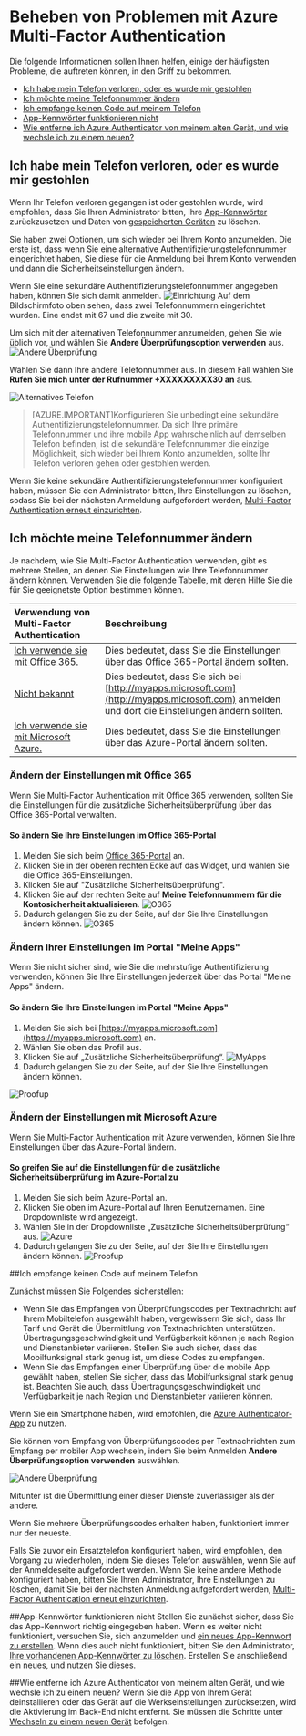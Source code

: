 <properties 
	pageTitle="Verwalten der Azure MFA-Einstellungen" 
	description="Auf dieser Seite erfahren Benutzer, wo sie ihre Azure MFA-Einstellungen verwalten können." 
	services="multi-factor-authentication" 
	documentationCenter="" 
	authors="billmath" 
	manager="stevenpo" 
	editor="curtland"/>

<tags 
	ms.service="multi-factor-authentication" 
	ms.workload="identity" 
	ms.tgt_pltfrm="na" 
	ms.devlang="na" 
	ms.topic="article" 
	ms.date="10/22/2015" 
	ms.author="billmath"/>

# Beheben von Problemen mit Azure Multi-Factor Authentication
Die folgende Informationen sollen Ihnen helfen, einige der häufigsten Probleme, die auftreten können, in den Griff zu bekommen.



- [Ich habe mein Telefon verloren, oder es wurde mir gestohlen](#i-have-lost-my-phone-or-it-was-stolen?)
- [Ich möchte meine Telefonnummer ändern](#i-want-to-change-my-phone-number)
- [Ich empfange keinen Code auf meinem Telefon](#i-am-not-receiving-a-code-on-my-phone)
- [App-Kennwörter funktionieren nicht](#app-passwords-are-not-working)
- [Wie entferne ich Azure Authenticator von meinem alten Gerät, und wie wechsle ich zu einem neuen?](#how-do-i-clean-up-azure-authenticator-from-my-old-device-and-move-to-a-new-one)

## Ich habe mein Telefon verloren, oder es wurde mir gestohlen
Wenn Ihr Telefon verloren gegangen ist oder gestohlen wurde, wird empfohlen, dass Sie Ihren Administrator bitten, Ihre [App-Kennwörter](multi-factor-authentication-manage-users-and-devices.md#delete-users-existing-app-passwords) zurückzusetzen und Daten von [gespeicherten Geräten](multi-factor-authentication-manage-users-and-devices.md#restore-mfa-on-all-suspended-devices-for-a-user) zu löschen.

Sie haben zwei Optionen, um sich wieder bei Ihrem Konto anzumelden. Die erste ist, dass wenn Sie eine alternative Authentifizierungstelefonnummer eingerichtet haben, Sie diese für die Anmeldung bei Ihrem Konto verwenden und dann die Sicherheitseinstellungen ändern.

Wenn Sie eine sekundäre Authentifizierungstelefonnummer angegeben haben, können Sie sich damit anmelden. ![Einrichtung](./media/multi-factor-authentication-end-user-manage/altphone.png) Auf dem Bildschirmfoto oben sehen, dass zwei Telefonnummern eingerichtet wurden. Eine endet mit 67 und die zweite mit 30.
  
Um sich mit der alternativen Telefonnummer anzumelden, gehen Sie wie üblich vor, und wählen Sie **Andere Überprüfungsoption verwenden** aus. ![Andere Überprüfung](./media/multi-factor-authentication-end-user-manage/differentverification.png)

Wählen Sie dann Ihre andere Telefonnummer aus. In diesem Fall wählen Sie **Rufen Sie mich unter der Rufnummer +XXXXXXXXX30 an** aus.

![Alternatives Telefon](./media/multi-factor-authentication-end-user-manage/altphone2.png)

>[AZURE.IMPORTANT]Konfigurieren Sie unbedingt eine sekundäre Authentifizierungstelefonnummer. Da sich Ihre primäre Telefonnummer und ihre mobile App wahrscheinlich auf demselben Telefon befinden, ist die sekundäre Telefonnummer die einzige Möglichkeit, sich wieder bei Ihrem Konto anzumelden, sollte Ihr Telefon verloren gehen oder gestohlen werden.

Wenn Sie keine sekundäre Authentifizierungstelefonnummer konfiguriert haben, müssen Sie den Administrator bitten, Ihre Einstellungen zu löschen, sodass Sie bei der nächsten Anmeldung aufgefordert werden, [Multi-Factor Authentication erneut einzurichten](multi-factor-authentication-manage-users-and-devices.md#require-selected-users-to-provide-contact-methods-again).

## Ich möchte meine Telefonnummer ändern
Je nachdem, wie Sie Multi-Factor Authentication verwenden, gibt es mehrere Stellen, an denen Sie Einstellungen wie Ihre Telefonnummer ändern können. Verwenden Sie die folgende Tabelle, mit deren Hilfe Sie die für Sie geeignetste Option bestimmen können.

Verwendung von Multi-Factor Authentication|Beschreibung
:------------- | :------------- | 
[Ich verwende sie mit Office 365.](#changing-your-settings-with-office-365)| Dies bedeutet, dass Sie die Einstellungen über das Office 365-Portal ändern sollten.
[Nicht bekannt](#changing-your-settings-with-the-myapps-portal)|Dies bedeutet, dass Sie sich bei [http://myapps.microsoft.com](http://myapps.microsoft.com) anmelden und dort die Einstellungen ändern sollten.
[Ich verwende sie mit Microsoft Azure.](#changing-your-settings-with-microsoft-azure)| Dies bedeutet, dass Sie die Einstellungen über das Azure-Portal ändern sollten.


 
### Ändern der Einstellungen mit Office 365


Wenn Sie Multi-Factor Authentication mit Office 365 verwenden, sollten Sie die Einstellungen für die zusätzliche Sicherheitsüberprüfung über das Office 365-Portal verwalten.

#### So ändern Sie Ihre Einstellungen im Office 365-Portal

1. Melden Sie sich beim [Office 365-Portal](https://login.microsoftonline.com/) an.
2. Klicken Sie in der oberen rechten Ecke auf das Widget, und wählen Sie die Office 365-Einstellungen.
3. Klicken Sie auf "Zusätzliche Sicherheitsüberprüfung".
4. Klicken Sie auf der rechten Seite auf **Meine Telefonnummern für die Kontosicherheit aktualisieren**. ![O365](./media/multi-factor-authentication-end-user-manage/o365a.png)
5. Dadurch gelangen Sie zu der Seite, auf der Sie Ihre Einstellungen ändern können. ![O365](./media/multi-factor-authentication-end-user-manage/o365b.png)


### Ändern Ihrer Einstellungen im Portal "Meine Apps"

Wenn Sie nicht sicher sind, wie Sie die mehrstufige Authentifizierung verwenden, können Sie Ihre Einstellungen jederzeit über das Portal "Meine Apps" ändern.

#### So ändern Sie Ihre Einstellungen im Portal "Meine Apps"

1. Melden Sie sich bei [https://myapps.microsoft.com](https://myapps.microsoft.com) an.	
2. Wählen Sie oben das Profil aus.
3. Klicken Sie auf „Zusätzliche Sicherheitsüberprüfung“. ![MyApps](./media/multi-factor-authentication-end-user-manage/myapps1.png)
4. Dadurch gelangen Sie zu der Seite, auf der Sie Ihre Einstellungen ändern können.

![Proofup](./media/multi-factor-authentication-end-user-manage-myapps/proofup.png)

### Ändern der Einstellungen mit Microsoft Azure

Wenn Sie Multi-Factor Authentication mit Azure verwenden, können Sie Ihre Einstellungen über das Azure-Portal ändern.

#### So greifen Sie auf die Einstellungen für die zusätzliche Sicherheitsüberprüfung im Azure-Portal zu


1. Melden Sie sich beim Azure-Portal an.
2. Klicken Sie oben im Azure-Portal auf Ihren Benutzernamen. Eine Dropdownliste wird angezeigt.
3. Wählen Sie in der Dropdownliste „Zusätzliche Sicherheitsüberprüfung“ aus. ![Azure](./media/multi-factor-authentication-end-user-manage/azure1.png)
4. Dadurch gelangen Sie zu der Seite, auf der Sie Ihre Einstellungen ändern können. ![Proofup](./media/multi-factor-authentication-end-user-manage-azure/proofup.png)

##Ich empfange keinen Code auf meinem Telefon

Zunächst müssen Sie Folgendes sicherstellen:

- Wenn Sie das Empfangen von Überprüfungscodes per Textnachricht auf Ihrem Mobiltelefon ausgewählt haben, vergewissern Sie sich, dass Ihr Tarif und Gerät die Übermittlung von Textnachrichten unterstützen. Übertragungsgeschwindigkeit und Verfügbarkeit können je nach Region und Dienstanbieter variieren. Stellen Sie auch sicher, dass das Mobilfunksignal stark genug ist, um diese Codes zu empfangen.
- Wenn Sie das Empfangen einer Überprüfung über die mobile App gewählt haben, stellen Sie sicher, dass das Mobilfunksignal stark genug ist. Beachten Sie auch, dass Übertragungsgeschwindigkeit und Verfügbarkeit je nach Region und Dienstanbieter variieren können. 

Wenn Sie ein Smartphone haben, wird empfohlen, die [Azure Authenticator-App](multi-factor-authentication-azure-authenticator) zu nutzen.

Sie können vom Empfang von Überprüfungscodes per Textnachrichten zum Empfang per mobiler App wechseln, indem Sie beim Anmelden **Andere Überprüfungsoption verwenden** auswählen.

![Andere Überprüfung](./media/multi-factor-authentication-end-user-manage/differentverification.png)


Mitunter ist die Übermittlung einer dieser Dienste zuverlässiger als der andere.

Wenn Sie mehrere Überprüfungscodes erhalten haben, funktioniert immer nur der neueste.

Falls Sie zuvor ein Ersatztelefon konfiguriert haben, wird empfohlen, den Vorgang zu wiederholen, indem Sie dieses Telefon auswählen, wenn Sie auf der Anmeldeseite aufgefordert werden. Wenn Sie keine andere Methode konfiguriert haben, bitten Sie Ihren Administrator, Ihre Einstellungen zu löschen, damit Sie bei der nächsten Anmeldung aufgefordert werden, [Multi-Factor Authentication erneut einzurichten](multi-factor-authentication-manage-users-and-devices.md#require-selected-users-to-provide-contact-methods-again).

##App-Kennwörter funktionieren nicht
Stellen Sie zunächst sicher, dass Sie das App-Kennwort richtig eingegeben haben. Wenn es weiter nicht funktioniert, versuchen Sie, sich anzumelden und [ein neues App-Kennwort zu erstellen](multi-factor-authentication-end-user-app-passwords). Wenn dies auch nicht funktioniert, bitten Sie den Administrator, [Ihre vorhandenen App-Kennwörter zu löschen](multi-factor-authentication-manage-users-and-devices.md#delete-users-existing-app-passwords). Erstellen Sie anschließend ein neues, und nutzen Sie dieses.

##Wie entferne ich Azure Authenticator von meinem alten Gerät, und wie wechsle ich zu einem neuen?
Wenn Sie die App von Ihrem Gerät deinstallieren oder das Gerät auf die Werkseinstellungen zurücksetzen, wird die Aktivierung im Back-End nicht entfernt. Sie müssen die Schritte unter [Wechseln zu einem neuen Gerät](multi-factor-authentication-azure-authenticator.md#how-to-move-to-the-new-azure-authenticator-app) befolgen.

<!---HONumber=Nov15_HO1-->